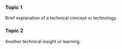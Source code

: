 <!-- # _includes/sections/technical-notes.md
---
title: Technical Notes
section_id: technical-notes
---
## Technical Notes -->

### Topic 1
Brief explanation of a technical concept or technology.

### Topic 2
Another technical insight or learning.